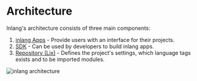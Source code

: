 # Architecture

Inlang's architecture consists of three main components:

1. [inlang Apps](/documentation/concept/app) - Provide users with an interface for their projects.
2. [SDK](/documentation/sdk) - Can be used by developers to build inlang apps.
3. [Repository (Lix)](/#lix) - Defines the project's settings, which language tags exists and to be imported modules.

![inlang architecture](https://cdn.jsdelivr.net/gh/opral/monorepo/inlang/documentation/sdk/assets/architecture.jpg)
